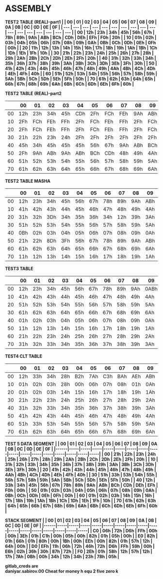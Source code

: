 # ASSEMBLY

<b>TEST2 TABLE (REAL)-part1<b/>
|  | 00 | 01 | 02 | 03 | 04 | 05 | 06 | 07 | 08 | 09 | 0A | 0B | 0C | 0D | 0E | 0F |
| --- | --- | --- | --- | --- | --- | --- | --- | --- | --- | --- | --- | --- | --- | --- | --- | --- |
| 00 | 12h | 23h | 34h | 45h | 56h | 67h | 78h | 89h | 9Ah | ABh | BCh | CDh | DEh | EFh | F0h | 20h |
| 10 | 01h | 02h | 03h | 04h | 05h | 06h | 07h | 08h | 09h | 0Ah | 0Bh | 0Ch | 0Dh | 0Eh | 0Fh | 00h |
| 20 | 11h | 12h | 13h | 14h | 15h | 16h | 17h | 18h | 19h | 1Ah | 1Bh | 1Ch | 1Dh | 1Eh | 1Fh | 10h |
| 30 | 21h | 22h | 23h | 24h | 25h | 26h | 27h | 28h | 29h | 2Ah | 2Bh | 2Ch | 2Dh | 2Eh | 2Fh | 20h |
| 40 | 31h | 32h | 33h | 34h | 35h | 36h | 37h | 38h | 39h | 3Ah | 3Bh | 3Ch | 3Dh | 3Eh | 3Fh | 30h |
| 50 | 41h | 42h | 43h | 44h | 45h | 46h | 47h | 48h | 49h | 4Ah | 4Bh | 4Ch | 4Dh | 4Eh | 4Fh | 40h |
| 60 | 51h | 52h | 53h | 54h | 55h | 56h | 57h | 58h | 59h | 5Ah | 5Bh | 5Ch | 5Dh | 5Eh | 5Fh | 50h |
| 70 | 61h | 62h | 63h | 64h | 65h | 66h | 67h | 68h | 69h | 6Ah | 6Bh | 6Ch | 6Dh | 6Eh | 6Fh | 60h |

<b>TEST2 TABLE (REAL)-part2<b/>

|  | 00 | 01 | 02 | 03 | 04 | 05 | 06 | 07 | 08 | 09 | 0A | 0B | 0C | 0D | 0E | 0F |
| --- | --- | --- | --- | --- | --- | --- | --- | --- | --- | --- | --- | --- | --- | --- | --- | --- |
| 00 | 12h | 23h | 34h | 45h | CDh | 2Fh | FCh | FEh | 9Ah | ABh | BCh | CDh | 2Fh | FCh | FEh | FFh |
| 10 | 2Fh | FCh | FEh | FFh | 2Fh | FCh | FEh | FFh | 2Fh | FCh | FEh | FFh | 2Fh | FCh | FEh | FFh |
| 20 | 2Fh | FCh | FEh | FFh | 2Fh | FCh | FEh | FFh | 2Fh | FCh | FEh | FFh | 2Fh | FCh | FEh | FFh |
| 30 | 21h | 22h | 23h | 24h | 2Fh | 2Fh | 2Fh | 2Fh | 2Fh | 2Fh | 2Fh | 2Fh | 2Fh | FCh | FEh | FFh |
| 40 | 45h | 34h | 45h | 45h | 45h | 56h | 67h | 9Ah | ABh | BCh | CDh | ABh | BCh | BCh | CDh | 9Ah |
| 50 | 2Fh | 9Ah | ABh | 9Ah | ABh | BCh | CDh | 48h | 49h | 4Ah | 4Bh | 4Ch | 4Dh | 4Eh | 4Fh | 40h |
| 60 | 51h | 52h | 53h | 54h | 55h | 56h | 57h | 58h | 59h | 5Ah | 5Bh | 5Ch | 5Dh | 5Eh | 5Fh | 50h |
| 70 | 61h | 62h | 63h | 64h | 65h | 66h | 67h | 68h | 69h | 6Ah | 6Bh | 6Ch | 6Dh | 6Eh | 6Fh | 60h |

<b>TEST2 TABLE MASHA</b>

|  | 00 | 01 | 02 | 03 | 04 | 05 | 06 | 07 | 08 | 09 | 0A | 0B | 0C | 0D | 0E | 0F |
| --- | --- | --- | --- | --- | --- | --- | --- | --- | --- | --- | --- | --- | --- | --- | --- | --- |
| 00 | 12h | 23h | 34h | 45h | 56h | 67h | 78h | 89h | 9Ah | ABh | BCh | CDh | 10h | EFh | F0h | 20h |
| 10 | 41h | 42h | 43h | 44h | 45h | 46h | 47h | 48h | 49h | 4Ah | 4Bh | 4Ch | 4Dh | 4Eh | 4Fh | 40h |
| 20 | 31h | 32h | 3Dh | 34h | 35h | 36h | 34h | 12h | 39h | 3Ah | 3Bh | 3Ch | 3Dh | 3Eh | 3Fh | 30h |
| 30 | 51h | 52h | 53h | 54h | 55h | 56h | 57h | 58h | 59h | 5Ah | 5Bh | 5Ch | 5Dh | 5Eh | 5Fh | 50h |
| 40 | 0Bh | 02h | 03h | 04h | 05h | 06h | 07h | 08h | 09h | 0Ah | 0Bh | 0Ch | 0Dh | 0Eh | 0Fh | 00h |
| 50 | 21h | 22h | 8Dh | 3Fh | 56h | 67h | 78h | 89h | 9Ah | ABh | BCh | CDh | 10h | EFh | F0h | 20h |
| 60 | 61h | 62h | 63h | 64h | 65h | 66h | 67h | 68h | 69h | 6Ah | 6Bh | 6Ch | 6Dh | 6Eh | 6Fh | 60h |
| 70 | 11h | 12h | 13h | 14h | 15h | 16h | 17h | 18h | 19h | 1Ah | 1Bh | 1Ch | 1Dh | 1Eh | 1Fh | 10h |

<b> TEST3 TABLE </b>

|  | 00 | 01 | 02 | 03 | 04 | 05 | 06 | 07 | 08 | 09 | 0A | 0B | 0C | 0D | 0E | 0F |
| --- | --- | --- | --- | --- | --- | --- | --- | --- | --- | --- | --- | --- | --- | --- | --- | --- |
| 00 | 12h | 23h | 34h | 45h | 56h | 67h | 78h | 89h | 9Ah | 0ABh | 0BCh | 0CDh | 0DEh | 0EFh | 0F0h | 20h |
| 10 | 41h | 42h | 43h | 44h | 45h | 46h | 47h | 48h | 49h | 4Ah | 4Bh | 4Ch | 4Dh | 4Eh | 4Fh | 40h |
| 20 | 51h | 52h | 53h | 54h | 55h | 56h | 57h | 58h | 59h | 5Ah | 5Bh | 5Ch | 5Dh | 5Eh | 5Fh | 50h |
| 30 | 61h | 62h | 63h | 64h | 65h | 66h | 67h | 68h | 69h | 6Ah | 6Bh | 6Ch | 6Dh | 6Eh | 6Fh | 60h |
| 40 | 01h | 02h | 03h | 04h | 05h | 06h | 07h | 08h | 09h | 0Ah | 0Bh | 0Ch | 0Dh | 0Eh | 0Fh | 00h |
| 50 | 11h | 12h | 13h | 14h | 15h | 16h | 17h | 18h | 19h | 1Ah | 1Bh | 1Ch | 1Dh | 1Eh | 1Fh | 10h |
| 60 | 21h | 22h | 23h | 24h | 25h | 26h | 27h | 28h | 29h | 2Ah | 2Bh | 2Ch | 2Dh | 2Eh | 2Fh | 20h |
| 70 | 31h | 32h | 33h | 34h | 35h | 36h | 37h | 38h | 39h | 3Ah | 3Bh | 3Ch | 3Dh | 3Eh | 3Fh | 30h |

<b> TEST4 CLT TABLE </b>

|      | 00  | 01  | 02  | 03  | 04  | 05  | 06  | 07  | 08  | 09  | 0A  | 0B  | 0C  | 0D  | 0E  | 0F  |
|------|-----|-----|-----|-----|-----|-----|-----|-----|-----|-----|-----|-----|-----|-----|-----|-----|
| 00   | 12h | 33h | 34h | 28h | B2h | 7Ah | C3h | BAh | AEh | ABh | BCh | CDh | DEh | EFh | F0h | 20h |
| 10   | 01h | 02h | 03h | 28h | 00h | 06h | 07h | 08h | 01h | 0Ah | 10h | CFh | 0Dh | 0Eh | 0Fh | 00h |
| 20   | 01h | 02h | 03h | 14h | 15h | 16h | 17h | 18h | 19h | 1Ah | 1Bh | 1Ch | 1Dh | 1Eh | 1Fh | 10h |
| 30   | 21h | 22h | 23h | 24h | 25h | 26h | 27h | 28h | 29h | 2Ah | 2Bh | 2Ch | 2Dh | 2Eh | 2Fh | 20h |
| 40   | 31h | 32h | 33h | 34h | 35h | 36h | 37h | 38h | 39h | 3Ah | 3Bh | 3Ch | 3Dh | 3Eh | 3Fh | 30h |
| 50   | 41h | 42h | 43h | 44h | 45h | 46h | 47h | 48h | 49h | 4Ah | 4Bh | 4Ch | 4Dh | 4Eh | 4Fh | 40h |
| 60   | 51h | 33h | 53h | 54h | 55h | 56h | 57h | 58h | 59h | 5Ah | 5Bh | 5Ch | 5Dh | 5Eh | 5Fh | 50h |
| 70   | 61h | 62h | 63h | 64h | 65h | 66h | 67h | 68h | 69h | 6Ah | 6Bh | 6Ch | 6Dh | 6Eh | 6Fh | 60h |

TEST 5 DATA SEGMENT
|      | 00  | 01  | 02  | 03  | 04  | 05  | 06  | 07  | 08  | 09  | 0A  | 0B  | 0C  | 0D  | 0E  | 0F  |
|------|-----|-----|-----|-----|-----|-----|-----|-----|-----|-----|-----|-----|-----|-----|-----|-----|
| 00   | 21h | 22h | 23h | 24h | 25h | 26h | 27h | 28h | 29h | 2Ah | 2Bh | 2Ch | 2Dh | 2Eh | 2Fh | 20h |
| 10   | 31h | 32h | 33h | 34h | 35h | 36h | 37h | 38h | 39h | 3Ah | 3Bh | 3Ch | 3Dh | 3Eh | 3Fh | 30h |
| 20   | 41h | 42h | 43h | 44h | 45h | 46h | 47h | 48h | 49h | 4Ah | 4Bh | 4Ch | 4Dh | 4Eh | 4Fh | 40h |
| 30   | 51h | 33h | 53h | 54h | 55h | 56h | 57h | 58h | 59h | 5Ah | 5Bh | 5Ch | 5Dh | 5Eh | 5Fh | 50h |
| 40   | 12h | 33h | 34h | 45h | 56h | 67h | 78h | 89h | 9Ah | ABh | BCh | CDh | DEh | EFh | F0h | 00h |
| 50   | 01h | 02h | 03h | 04h | 05h | 06h | 07h | 08h | 09h | 0Ah | 0Bh | 0Ch | 0Dh | 0Eh | 0Fh | 00h |
| 60   | 01h | 02h | 03h | 14h | 15h | 16h | 17h | 18h | 19h | 1Ah | 1Bh | 1Ch | 1Dh | 1Eh | 1Fh | 10h |
| 70   | 61h | 62h | 63h | 64h | 65h | 66h | 67h | 68h | 69h | 6Ah | 6Bh | 6Ch | 6Dh | 6Eh | 6Fh | 60h |

STACK SEGMENT 
|      | 00  | 01  | 02  | 03  | 04  | 05  | 06  | 07  | 08  | 09  | 0A  | 0B  | 0C  | 0D  | 0E  | 0F  |
|------|-----|-----|-----|-----|-----|-----|-----|-----|-----|-----|-----|-----|-----|-----|-----|-----|
| C0   | 06h | 72h | D6h | FFh | 00h | 00h | 3Eh | 01h | C1h | 00h | 05h | 00h | 82h | 01h | 05h | 00h |
| E0   | 82h | 01h | 66h | 01h | 80h | 00h | 1Bh | 00h | EEh | 00h | 82h | 01h | 57h | 12h | 64h | 00h |
| D0   | EFh | 11h | 06h | 72h | 46h | 72h | D6h | FFh | 59h | 00h | E6h | 02h | 36h | 30h | 87h | 72h |
| F0   | 2Eh | 01h | 58h | 12h | 57h | 12h | 17h | 7Ah | 0Bh | 00h | 34h | 12h | 34h | 23h | 78h | 05h |

gitlab_creds are <br>
daniyar.sabirov.00
Cheat for money h equ 2 five zero k

